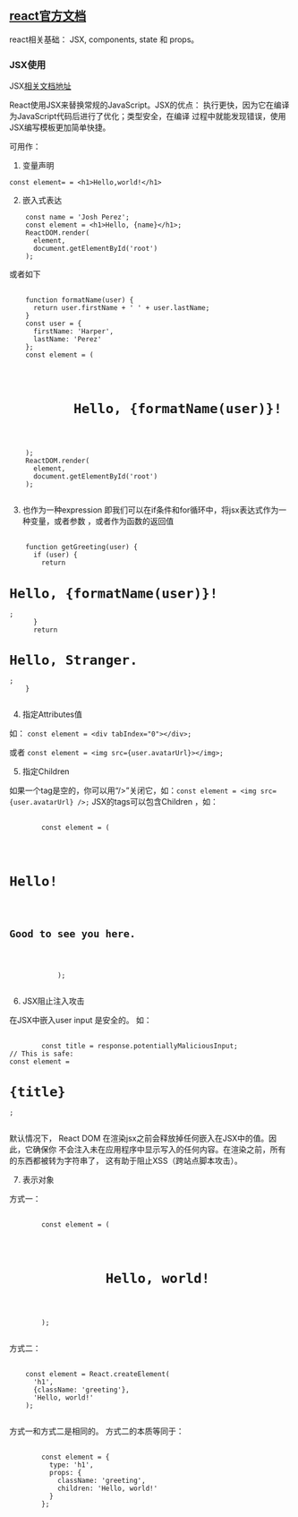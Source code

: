 ## [react官方文档](https://reactjs.org/)

 react相关基础： JSX, components, state 和 props。

### JSX使用

JSX[相关文档地址](http://www.css88.com/react/docs/jsx-in-depth.html)

React使用JSX来替换常规的JavaScript。JSX的优点：
执行更快，因为它在编译为JavaScript代码后进行了优化；类型安全，在编译
过程中就能发现错误，使用JSX编写模板更加简单快捷。

可用作：
1. 变量声明

```const element= = <h1>Hello,world!</h1>```

2. 嵌入式表达
````
	const name = 'Josh Perez';
	const element = <h1>Hello, {name}</h1>;
	ReactDOM.render(
	  element,
	  document.getElementById('root')
	);
````
	

或者如下
<pre>
	<code>
	function formatName(user) {
	  return user.firstName + ' ' + user.lastName;
	}
	const user = {
	  firstName: 'Harper',
	  lastName: 'Perez'
	};
	const element = (
	  <h1>
	    Hello, {formatName(user)}!
	  </h1>
	);
	ReactDOM.render(
	  element,
	  document.getElementById('root')
	);
	</code>
</pre>

3. 也作为一种expression
即我们可以在if条件和for循环中，将jsx表达式作为一种变量，或者参数 ，或者作为函数的返回值
<pre>
	<code>
	function getGreeting(user) {
	  if (user) {
	    return <h1>Hello, {formatName(user)}!</h1>;
	  }
	  return <h1>Hello, Stranger.</h1>;
	}
	</code>
</pre>

4. 指定Attributes值

如： ```const element = <div tabIndex="0"></div>;```

或者 ```const element = <img src={user.avatarUrl}></img>;```

5. 指定Children

如果一个tag是空的，你可以用“/>”关闭它，如：```const element = <img src={user.avatarUrl} />;```
JSX的tags可以包含Children ，如：
<pre>
	<code>
		const element = (
			  <div>
			    <h1>Hello!</h1>
			    <h2>Good to see you here.</h2>
			  </div>
			);		
	</code>
</pre>


6. JSX阻止注入攻击

在JSX中嵌入user input 是安全的。
如：
<pre>
	<code>
		const title = response.potentiallyMaliciousInput;
// This is safe:
const element = <h1>{title}</h1>;
    </code>
</pre>

默认情况下， React DOM 在渲染jsx之前会释放掉任何嵌入在JSX中的值。因此，它确保你
不会注入未在应用程序中显示写入的任何内容。在渲染之前，所有的东西都被转为字符串了，
这有助于阻止XSS（跨站点脚本攻击）。

7. 表示对象

方式一：
<pre>
	<code>
		const element = (
		  <h1 className="greeting">
		    Hello, world!
		  </h1>
		);
	</code>
</pre>


方式二：
<pre>
	<code>
	const element = React.createElement(
	  'h1',
	  {className: 'greeting'},
	  'Hello, world!'
	);	
	</code>
</pre>


方式一和方式二是相同的。
方式二的本质等同于：
<pre>
	<code>
		const element = {
		  type: 'h1',
		  props: {
		    className: 'greeting',
		    children: 'Hello, world!'
		  }
		}; 
	</code>
</pre>

